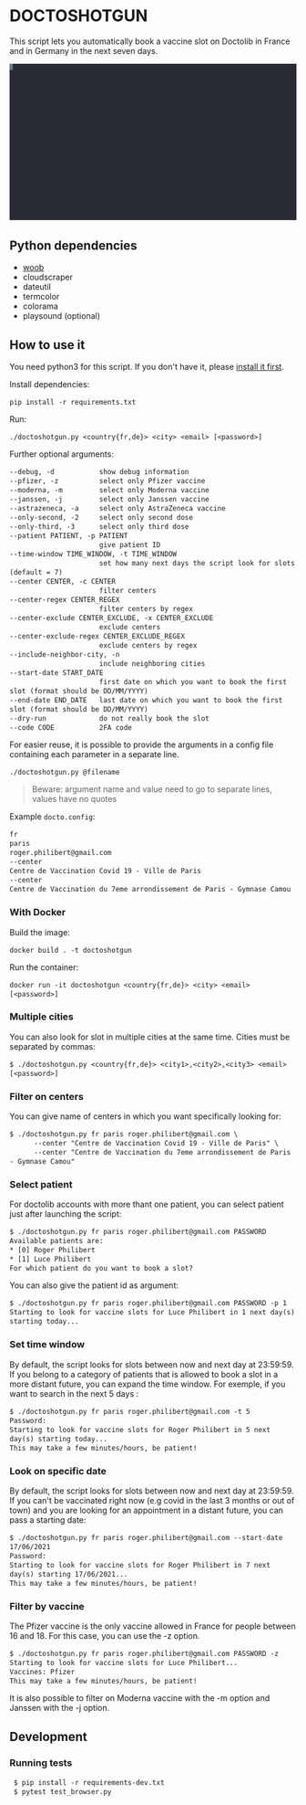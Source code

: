 # DOCTOSHOTGUN

This script lets you automatically book a vaccine slot on Doctolib in France and in Germany in
the next seven days.

<p align="center">
  <img src="https://github.com/rbignon/doctoshotgun/raw/master/example.svg">
</p>

## Python dependencies

- [woob](https://woob.tech)
- cloudscraper
- dateutil
- termcolor
- colorama
- playsound (optional)

## How to use it

You need python3 for this script. If you don't have it, please [install it first](https://www.python.org/).

Install dependencies:

```
pip install -r requirements.txt
```

Run:

```
./doctoshotgun.py <country{fr,de}> <city> <email> [<password>]
```

Further optional arguments:

```
--debug, -d           show debug information
--pfizer, -z          select only Pfizer vaccine
--moderna, -m         select only Moderna vaccine
--janssen, -j         select only Janssen vaccine
--astrazeneca, -a     select only AstraZeneca vaccine
--only-second, -2     select only second dose
--only-third, -3      select only third dose
--patient PATIENT, -p PATIENT
                      give patient ID
--time-window TIME_WINDOW, -t TIME_WINDOW
                      set how many next days the script look for slots (default = 7)
--center CENTER, -c CENTER
                      filter centers
--center-regex CENTER_REGEX
                      filter centers by regex
--center-exclude CENTER_EXCLUDE, -x CENTER_EXCLUDE
                      exclude centers
--center-exclude-regex CENTER_EXCLUDE_REGEX
                      exclude centers by regex
--include-neighbor-city, -n
                      include neighboring cities
--start-date START_DATE
                      first date on which you want to book the first slot (format should be DD/MM/YYYY)
--end-date END_DATE   last date on which you want to book the first slot (format should be DD/MM/YYYY)
--dry-run             do not really book the slot
--code CODE           2FA code
```

For easier reuse, it is possible to provide the arguments in a config file containing each parameter in a separate line.

```
./doctoshotgun.py @filename
```

> Beware: argument name and value need to go to separate lines, values have no quotes

Example `docto.config`:
```
fr
paris
roger.philibert@gmail.com
--center
Centre de Vaccination Covid 19 - Ville de Paris
--center
Centre de Vaccination du 7eme arrondissement de Paris - Gymnase Camou
```

### With Docker

Build the image:

```
docker build . -t doctoshotgun
```

Run the container:

```
docker run -it doctoshotgun <country{fr,de}> <city> <email> [<password>]
```

### Multiple cities

You can also look for slot in multiple cities at the same time. Cities must be separated by commas:

```
$ ./doctoshotgun.py <country{fr,de}> <city1>,<city2>,<city3> <email> [<password>]
```

### Filter on centers

You can give name of centers in which you want specifically looking for:

```
$ ./doctoshotgun.py fr paris roger.philibert@gmail.com \
      --center "Centre de Vaccination Covid 19 - Ville de Paris" \
      --center "Centre de Vaccination du 7eme arrondissement de Paris - Gymnase Camou"
```

### Select patient

For doctolib accounts with more thant one patient, you can select patient just after launching the script:

```
$ ./doctoshotgun.py fr paris roger.philibert@gmail.com PASSWORD
Available patients are:
* [0] Roger Philibert
* [1] Luce Philibert
For which patient do you want to book a slot?
```

You can also give the patient id as argument:

```
$ ./doctoshotgun.py fr paris roger.philibert@gmail.com PASSWORD -p 1
Starting to look for vaccine slots for Luce Philibert in 1 next day(s) starting today...
```

### Set time window

By default, the script looks for slots between now and next day at 23:59:59. If you belong to a category of patients that is allowed to book a slot in a more distant future, you can expand the time window. For exemple, if you want to search in the next 5 days :

```
$ ./doctoshotgun.py fr paris roger.philibert@gmail.com -t 5
Password:
Starting to look for vaccine slots for Roger Philibert in 5 next day(s) starting today...
This may take a few minutes/hours, be patient!
```

### Look on specific date

By default, the script looks for slots between now and next day at 23:59:59. If you can't be vaccinated right now (e.g covid in the last 3 months or out of town) and you are looking for an appointment in a distant future, you can pass a starting date:

```
$ ./doctoshotgun.py fr paris roger.philibert@gmail.com --start-date 17/06/2021
Password:
Starting to look for vaccine slots for Roger Philibert in 7 next day(s) starting 17/06/2021...
This may take a few minutes/hours, be patient!
```

### Filter by vaccine

The Pfizer vaccine is the only vaccine allowed in France for people between 16 and 18. For this case, you can use the -z option.

```
$ ./doctoshotgun.py fr paris roger.philibert@gmail.com PASSWORD -z
Starting to look for vaccine slots for Luce Philibert...
Vaccines: Pfizer
This may take a few minutes/hours, be patient!
```

It is also possible to filter on Moderna vaccine with the -m option and Janssen with the -j option.

## Development

### Running tests

```
 $ pip install -r requirements-dev.txt
 $ pytest test_browser.py
```
